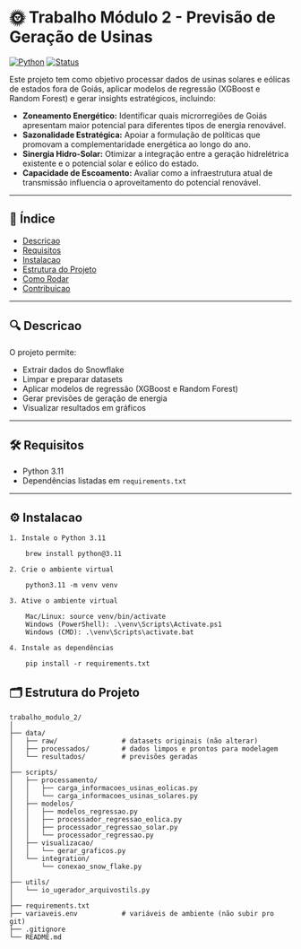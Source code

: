# 🌞 Trabalho Módulo 2 - Previsão de Geração de Usinas

[![Python](https://img.shields.io/badge/python-3.11-blue)](https://www.python.org/)
[![Status](https://img.shields.io/badge/status-em%20desenvolvimento-yellow)](README.md)

Este projeto tem como objetivo processar dados de usinas solares e eólicas de estados fora de Goiás, aplicar modelos de regressão (XGBoost e Random Forest) e gerar insights estratégicos, incluindo:

- **Zoneamento Energético:** Identificar quais microrregiões de Goiás apresentam maior potencial para diferentes tipos de energia renovável.  
- **Sazonalidade Estratégica:** Apoiar a formulação de políticas que promovam a complementaridade energética ao longo do ano.  
- **Sinergia Hidro-Solar:** Otimizar a integração entre a geração hidrelétrica existente e o potencial solar e eólico do estado.  
- **Capacidade de Escoamento:** Avaliar como a infraestrutura atual de transmissão influencia o aproveitamento do potencial renovável.

---

## 📖 Índice

- [Descricao](#descricao)
- [Requisitos](#requisitos)
- [Instalacao](#instalacao)
- [Estrutura do Projeto](#estrutura-do-projeto)
- [Como Rodar](#como-rodar)
- [Contribuicao](#contribuicao)

---

## 🔍 Descricao

O projeto permite:

- Extrair dados do Snowflake
- Limpar e preparar datasets
- Aplicar modelos de regressão (XGBoost e Random Forest)
- Gerar previsões de geração de energia
- Visualizar resultados em gráficos

---

## 🛠 Requisitos

- Python 3.11  
- Dependências listadas em `requirements.txt`

---

## ⚙️ Instalacao

    1. Instale o Python 3.11

        brew install python@3.11

    2. Crie o ambiente virtual

        python3.11 -m venv venv

    3. Ative o ambiente virtual

        Mac/Linux: source venv/bin/activate
        Windows (PowerShell): .\venv\Scripts\Activate.ps1
        Windows (CMD): .\venv\Scripts\activate.bat

    4. Instale as dependências

        pip install -r requirements.txt


## 🗂 Estrutura do Projeto

```plaintext
trabalho_modulo_2/
│
├── data/                   
│   ├── raw/                # datasets originais (não alterar)
│   ├── processados/        # dados limpos e prontos para modelagem
│   └── resultados/         # previsões geradas
│
├── scripts/                
│   ├── processamento/      
│   │   ├── carga_informacoes_usinas_eolicas.py
│   │   └── carga_informacoes_usinas_solares.py
│   ├── modelos/            
│   │   ├── modelos_regressao.py
│   │   ├── processador_regressao_eolica.py
│   │   ├── processador_regressao_solar.py
│   │   └── processador_regressao.py
│   ├── visualizacao/      
│   │   └── gerar_graficos.py
│   └── integration/        
│       └── conexao_snow_flake.py
│
├── utils/                  
│   └── io_ugerador_arquivostils.py
│
├── requirements.txt        
├── variaveis.env           # variáveis de ambiente (não subir pro git)
├── .gitignore
└── README.md               
